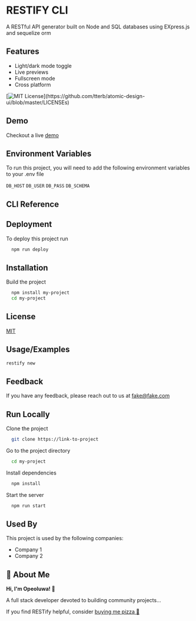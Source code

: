 
# RESTIFY CLI

A RESTful API generator built on Node and SQL databases using EXpress.js and sequelize orm
## Features

- Light/dark mode toggle
- Live previews
- Fullscreen mode
- Cross platform


[![MIT License](https://img.shields.io/apm/l/atomic-design-ui.svg?)](https://github.com/tterb/atomic-design-ui/blob/master/LICENSEs)


## Demo

Checkout a live [demo](https://uuidstamps.mdbgo.io)


## Environment Variables

To run this project, you will need to add the following environment variables to your .env file

`DB_HOST`
`DB_USER`
`DB_PASS`
`DB_SCHEMA`


## CLI Reference



## Deployment

To deploy this project run

```bash
  npm run deploy
```


## Installation
Build the project

```bash
  npm install my-project
  cd my-project
```
    
## License

[MIT](https://choosealicense.com/licenses/mit/)


## Usage/Examples

```bash
restify new
```


## Feedback

If you have any feedback, please reach out to us at fake@fake.com


## Run Locally

Clone the project

```bash
  git clone https://link-to-project
```

Go to the project directory

```bash
  cd my-project
```

Install dependencies

```bash
  npm install
```

Start the server

```bash
  npm run start
```


## Used By

This project is used by the following companies:

- Company 1
- Company 2




## 🚀 About Me
**Hi, I'm Opeoluwa! 👋**

A full stack developer devoted to building community projects...

If you find RESTify helpful, consider [buying me pizza 🍕](https://getfidia.com/pay/opeolluwa/open-source)